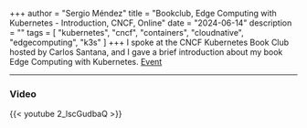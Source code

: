 +++
author = "Sergio Méndez"
title = "Bookclub, Edge Computing with Kubernetes - Introduction, CNCF, Online"
date = "2024-06-14"
description = ""
tags = [
    "kubernetes",
    "cncf",
    "containers",
    "cloudnative",
    "edgecomputing",
    "k3s"
]
+++
I spoke at the CNCF Kubernetes Book Club hosted by Carlos Santana, and I gave a brief introduction about my book Edge Computing with Kubernetes.
[Event](https://community.cncf.io/e/mvsdwc/)
<!--more-->
---
### Video

{{< youtube 2_lscGudbaQ >}}